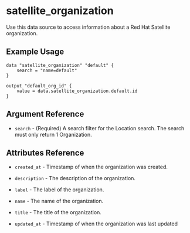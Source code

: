 # satellite\_organization

Use this data source to access information about a Red Hat Satellite organization.

## Example Usage

```hcl
data "satellite_organization" "default" {
    search = "name=default"
}

output "default_org_id" {
    value = data.satellite_organization.default.id
}
```

## Argument Reference

* `search` - (Required) A search filter for the Location search. The search must only return 1 Organization.

## Attributes Reference

* `created_at` - Timestamp of when the organization was created.

* `description` - The description of the organization.

* `label` - The label of the organization.

* `name` - The name of the organization.

* `title` - The title of the organization.

* `updated_at` - Timestamp of when the organization was last updated
